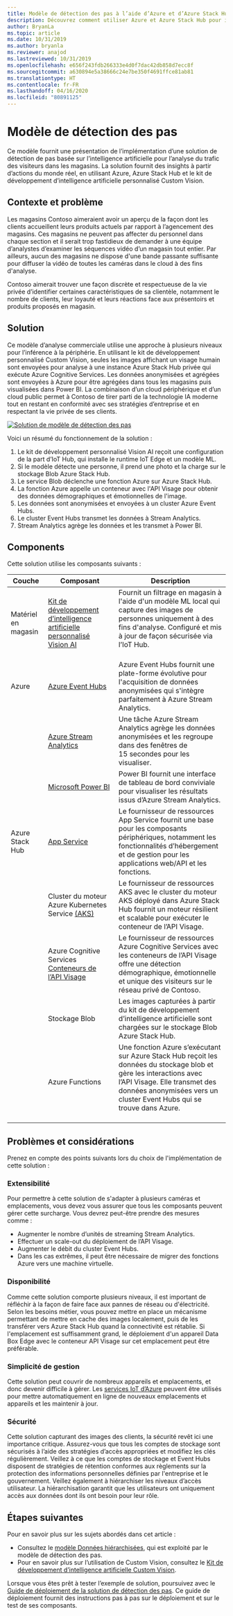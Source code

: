 ```yaml
---
title: Modèle de détection des pas à l’aide d’Azure et d’Azure Stack Hub
description: Découvrez comment utiliser Azure et Azure Stack Hub pour implémenter une solution de détection des pas basé sur l’intelligence artificielle afin d’analyser la fréquentation des magasins.
author: BryanLa
ms.topic: article
ms.date: 10/31/2019
ms.author: bryanla
ms.reviewer: anajod
ms.lastreviewed: 10/31/2019
ms.openlocfilehash: e656f243fdb266333e4d0f7dac42db858d7ecc8f
ms.sourcegitcommit: a630894e5a38666c24e7be350f4691ffce81ab81
ms.translationtype: HT
ms.contentlocale: fr-FR
ms.lasthandoff: 04/16/2020
ms.locfileid: "80891125"
---
```

# <a name="footfall-detection-pattern"></a>Modèle de détection des pas

Ce modèle fournit une présentation de l’implémentation d’une solution de détection de pas basée sur l’intelligence artificielle pour l’analyse du trafic des visiteurs dans les magasins. La solution fournit des insights à partir d’actions du monde réel, en utilisant Azure, Azure Stack Hub et le kit de développement d’intelligence artificielle personnalisé Custom Vision.

## <a name="context-and-problem"></a>Contexte et problème

Les magasins Contoso aimeraient avoir un aperçu de la façon dont les clients accueillent leurs produits actuels par rapport à l’agencement des magasins. Ces magasins ne peuvent pas affecter du personnel dans chaque section et il serait trop fastidieux de demander à une équipe d’analystes d’examiner les séquences vidéo d’un magasin tout entier. Par ailleurs, aucun des magasins ne dispose d'une bande passante suffisante pour diffuser la vidéo de toutes les caméras dans le cloud à des fins d'analyse.

Contoso aimerait trouver une façon discrète et respectueuse de la vie privée d’identifier certaines caractéristiques de sa clientèle, notamment le nombre de clients, leur loyauté et leurs réactions face aux présentoirs et produits proposés en magasin.

## <a name="solution"></a>Solution

Ce modèle d’analyse commerciale utilise une approche à plusieurs niveaux pour l’inférence à la périphérie. En utilisant le kit de développement personnalisé Custom Vision, seules les images affichant un visage humain sont envoyées pour analyse à une instance Azure Stack Hub privée qui exécute Azure Cognitive Services. Les données anonymisées et agrégées sont envoyées à Azure pour être agrégées dans tous les magasins puis visualisées dans Power BI. La combinaison d’un cloud périphérique et d’un cloud public permet à Contoso de tirer parti de la technologie IA moderne tout en restant en conformité avec ses stratégies d’entreprise et en respectant la vie privée de ses clients.

[![Solution de modèle de détection des pas](media/pattern-retail-footfall-detection/solution-architecture.png)](media/pattern-retail-footfall-detection/solution-architecture.png)

Voici un résumé du fonctionnement de la solution :

1. Le kit de développement personnalisé Vision AI reçoit une configuration de la part d’IoT Hub, qui installe le runtime IoT Edge et un modèle ML.
2. Si le modèle détecte une personne, il prend une photo et la charge sur le stockage Blob Azure Stack Hub.
3. Le service Blob déclenche une fonction Azure sur Azure Stack Hub.
4. La fonction Azure appelle un conteneur avec l'API Visage pour obtenir des données démographiques et émotionnelles de l'image.
5. Les données sont anonymisées et envoyées à un cluster Azure Event Hubs.
6. Le cluster Event Hubs transmet les données à Stream Analytics.
7. Stream Analytics agrège les données et les transmet à Power BI.

## <a name="components"></a>Components

Cette solution utilise les composants suivants :

| Couche | Composant | Description |
|----------|-----------|-------------|
| Matériel en magasin | [Kit de développement d’intelligence artificielle personnalisé Vision AI](https://azure.github.io/Vision-AI-DevKit-Pages/) | Fournit un filtrage en magasin à l'aide d'un modèle ML local qui capture des images de personnes uniquement à des fins d'analyse. Configuré et mis à jour de façon sécurisée via l’IoT Hub.<br><br>|
| Azure | [Azure Event Hubs](/azure/event-hubs/) | Azure Event Hubs fournit une plate-forme évolutive pour l'acquisition de données anonymisées qui s'intègre parfaitement à Azure Stream Analytics. |
|  | [Azure Stream Analytics](/azure/stream-analytics/) | Une tâche Azure Stream Analytics agrège les données anonymisées et les regroupe dans des fenêtres de 15 secondes pour les visualiser. |
|  | [Microsoft Power BI](https://powerbi.microsoft.com/) | Power BI fournit une interface de tableau de bord conviviale pour visualiser les résultats issus d’Azure Stream Analytics. |
| Azure Stack Hub | [App Service](../operator/azure-stack-app-service-overview.md) | Le fournisseur de ressources App Service fournit une base pour les composants périphériques, notamment les fonctionnalités d’hébergement et de gestion pour les applications web/API et les fonctions. |
| | Cluster du moteur Azure Kubernetes Service [(AKS)](https://github.com/Azure/aks-engine) | Le fournisseur de ressources AKS avec le cluster du moteur AKS déployé dans Azure Stack Hub fournit un moteur résilient et scalable pour exécuter le conteneur de l’API Visage. |
| | Azure Cognitive Services [Conteneurs de l’API Visage](/azure/cognitive-services/face/face-how-to-install-containers)| Le fournisseur de ressources Azure Cognitive Services avec les conteneurs de l’API Visage offre une détection démographique, émotionnelle et unique des visiteurs sur le réseau privé de Contoso. |
| | Stockage Blob | Les images capturées à partir du kit de développement d’intelligence artificielle sont chargées sur le stockage Blob Azure Stack Hub. |
| | Azure Functions | Une fonction Azure s’exécutant sur Azure Stack Hub reçoit les données du stockage blob et gère les interactions avec l’API Visage. Elle transmet des données anonymisées vers un cluster Event Hubs qui se trouve dans Azure.<br><br>|

## <a name="issues-and-considerations"></a>Problèmes et considérations

Prenez en compte des points suivants lors du choix de l'implémentation de cette solution :

### <a name="scalability"></a>Extensibilité

Pour permettre à cette solution de s'adapter à plusieurs caméras et emplacements, vous devez vous assurer que tous les composants peuvent gérer cette surcharge. Vous devrez peut-être prendre des mesures comme :

- Augmenter le nombre d’unités de streaming Stream Analytics.
- Effectuer un scale-out du déploiement de l’API Visage.
- Augmenter le débit du cluster Event Hubs.
- Dans les cas extrêmes, il peut être nécessaire de migrer des fonctions Azure vers une machine virtuelle.

### <a name="availability"></a>Disponibilité

Comme cette solution comporte plusieurs niveaux, il est important de réfléchir à la façon de faire face aux pannes de réseau ou d'électricité. Selon les besoins métier, vous pouvez mettre en place un mécanisme permettant de mettre en cache des images localement, puis de les transférer vers Azure Stack Hub quand la connectivité est rétablie. Si l'emplacement est suffisamment grand, le déploiement d'un appareil Data Box Edge avec le conteneur API Visage sur cet emplacement peut être préférable.

### <a name="manageability"></a>Simplicité de gestion

Cette solution peut couvrir de nombreux appareils et emplacements, et donc devenir difficile à gérer. Les [services IoT d’Azure](/azure/iot-fundamentals/) peuvent être utilisés pour mettre automatiquement en ligne de nouveaux emplacements et appareils et les maintenir à jour.

### <a name="security"></a>Sécurité

Cette solution capturant des images des clients, la sécurité revêt ici une importance critique. Assurez-vous que tous les comptes de stockage sont sécurisés à l’aide des stratégies d’accès appropriées et modifiez les clés régulièrement. Veillez à ce que les comptes de stockage et Event Hubs disposent de stratégies de rétention conformes aux règlements sur la protection des informations personnelles définies par l'entreprise et le gouvernement. Veillez également à hiérarchiser les niveaux d’accès utilisateur. La hiérarchisation garantit que les utilisateurs ont uniquement accès aux données dont ils ont besoin pour leur rôle.

## <a name="next-steps"></a>Étapes suivantes

Pour en savoir plus sur les sujets abordés dans cet article :

- Consultez le [modèle Données hiérarchisées](https://aka.ms/tiereddatadeploy), qui est exploité par le modèle de détection des pas.
- Pour en savoir plus sur l’utilisation de Custom Vision, consultez le [Kit de développement d’intelligence artificielle Custom Vision](https://azure.github.io/Vision-AI-DevKit-Pages/). 

Lorsque vous êtes prêt à tester l’exemple de solution, poursuivez avec le [Guide de déploiement de la solution de détection des pas](solution-deployment-guide-retail-footfall-detection.md). Ce guide de déploiement fournit des instructions pas à pas sur le déploiement et sur le test de ses composants.
